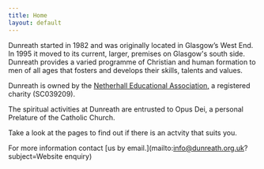 ```yaml
---
title: Home
layout: default
---
```

Dunreath started in 1982 and was originally located in Glasgow’s West End. In 1995 it moved to its current, larger, premises on Glasgow's south side.
Dunreath provides a varied programme of Christian and human formation to men of all ages that fosters and develops their skills, talents and values.

Dunreath is owned by the [Netherhall Educational Association,](http://www.nea.netherhall.org.uk/) a registered charity (SC039209).

The spiritual activities at Dunreath are entrusted to Opus Dei, a personal Prelature of the Catholic Church.

Take a look at the pages to find out if there is an actvity that suits you.

For more information contact [us by email.](mailto:info@dunreath.org.uk?subject=Website enquiry)
